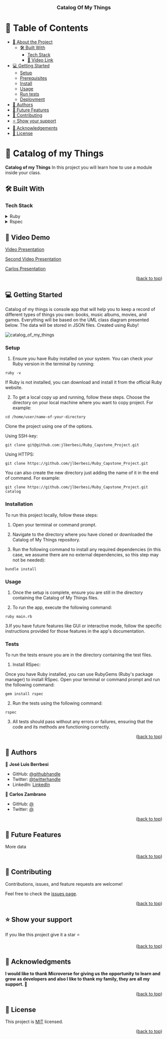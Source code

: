 <a name="readme-top"></a>

<div align="center">
  <h3><b>Catalog Of My Things</b></h3>
</div>


<a name="readme-top"></a>

# 📗 Table of Contents

- [📖 About the Project](#about-project)
  - [🛠 Built With](#built-with)
    - [Tech Stack](#tech-stack)
    - [🚀 Video Link](#video-demo)
- [💻 Getting Started](#getting-started)
  - [Setup](#setup)
  - [Prerequisites](#prerequisites)
  - [Install](#install)
  - [Usage](#usage)
  - [Run tests](#run-tests)
  - [Deployment](#triangular_flag_on_post-deployment)
- [👥 Authors](#authors)
- [🔭 Future Features](#future-features)
- [🤝 Contributing](#contributing)
- [⭐️ Show your support](#support)
- [🙏 Acknowledgements](#acknowledgements)
- [📝 License](#license)

<!-- PROJECT DESCRIPTION -->

# 📖 Catalog of my Things <a name="about-project"></a>

**Catalog of my Things** In this project you will learn how to use a module inside your class.

## 🛠 Built With <a name="built-with"></a>

### Tech Stack <a name="tech-stack"></a>

<details>
<summary>Ruby</summary>
  <ul>
    <li><a href="https://www.ruby-lang.org/">Ruby</a></li>
  </ul>
</details>
<details>
<summary>Rspec</summary>
  <ul>
    <li><a href="https://rspec.info/">Rspec</a></li>
  </ul>
</details>

## 🚀 Video Demo <a name="video-demo"></a>

[Video Presentation](https://www.loom.com/share/63eefe0879174ddb891b48e650aa394b)

[Second Video Presentation](https://www.loom.com/share/c21b34bd3dca4377846207e01a6c1573?sid=3db9a765-3bd1-413e-811e-1039527732a1)

[Carlos Presentation](https://www.loom.com/share/f33cb68491724ffeb536e1f1561fe256?sid=33b7e049-2d2a-4299-ab05-2df68b7b93a8)

<p align="right">(<a href="#readme-top">back to top</a>)</p>

## 💻 Getting Started <a name="getting-started"></a>
Catalog of my things is console app that will help you to keep a record of different types of things you own: books, music albums, movies, and games. Everything will be based on the UML class diagram presented below. The data will be stored in JSON files.
Created using Ruby!

![catalog_of_my_things](https://github.com/microverseinc/curriculum-ruby/blob/main/group-capstone/images/catalog_of_my_things.png)

### Setup <a name="setup"></a>

1. Ensure you have Ruby installed on your system. You can check your Ruby version in the terminal by running:

```
ruby -v
```

If Ruby is not installed, you can download and install it from the official Ruby website.

2. To get a local copy up and running, follow these steps.
Choose the directory on your local machine where you want to copy project. For example:
```
cd /home/user/name-of-your-directory
```

Clone the project using one of the options.

Using SSH-key:
```
git clone git@github.com:jlberbesi/Ruby_Capstone_Project.git
```

Using HTTPS:

```
git clone https://github.com/jlberbesi/Ruby_Capstone_Project.git
```
You can also create the new directory just adding the name of it in the end of command. For example:

```
git clone https://github.com/jlberbesi/Ruby_Capstone_Project.git catalog
```
### Installation <a name="installation"></a>

To run this project locally, follow these steps:

1. Open your terminal or command prompt.

2. Navigate to the directory where you have cloned or downloaded the Catalog of My Things repository.

3. Run the following command to install any required dependencies (in this case, we assume there are no external dependencies, so this step may not be needed):

```
bundle install
```

### Usage <a name="usage"></a>

1. Once the setup is complete, ensure you are still in the directory containing the Catalog of My Things files.

2. To run the app, execute the following command:

```
ruby main.rb
```

3.If you have future features like GUI or interactive mode, follow the specific instructions provided for those features in the app's documentation.

### Tests <a name="tests"></a>

To run the tests ensure you are in the directory containing the test files.

1. Install RSpec:

Once you have Ruby installed, you can use RubyGems (Ruby's package manager) to install RSpec. Open your terminal or command prompt and run the following command:

```
gem install rspec
```

2. Run the tests using the following command:

```
rspec
```

3. All tests should pass without any errors or failures, ensuring that the code and its methods are functioning correctly.

<p align="right">(<a href="#readme-top">back to top</a>)</p>

<!-- AUTHORS -->

## 👥 Authors <a name="authors"></a>

👤 **José Luis Berrbesi**

- GitHub: [@githubhandle](https://github.com/jlberbesi)
- Twitter: [@twitterhandle](https://twitter.com/imberbesi)
- LinkedIn: [LinkedIn](https://www.linkedin.com/in/jlberbesi/)

👤 **Carlos Zambrano**

- GitHub: [@](https://github.com/CarlosZ96)
- Twitter: [@](https://twitter.com/ELZambrano2)

<p align="right">(<a href="#readme-top">back to top</a>)</p>

<!-- FUTURE FEATURES -->

## 🔭 Future Features <a name="future-features"></a>

More data

<p align="right">(<a href="#readme-top">back to top</a>)</p>

<!-- CONTRIBUTING -->

## 🤝 Contributing <a name="contributing"></a>

Contributions, issues, and feature requests are welcome!

Feel free to check the [issues page](../../issues/).

<p align="right">(<a href="#readme-top">back to top</a>)</p>

<!-- SUPPORT -->

## ⭐️ Show your support <a name="support"></a>

If you like this project give it a star ⭐️

<p align="right">(<a href="#readme-top">back to top</a>)</p>

<!-- ACKNOWLEDGEMENTS -->

## 🙏 Acknowledgments <a name="acknowledgements"></a>

**I would like to thank Microverse for giving us the opportunity to learn and grow as developers and also I like to thank my family, they are all my support. 🌟**

<p align="right">(<a href="#readme-top">back to top</a>)</p>

<!-- LICENSE -->

## 📝 License <a name="license"></a>

This project is [MIT](./LICENSE) licensed.

<p align="right">(<a href="#readme-top">back to top</a>)</p>
